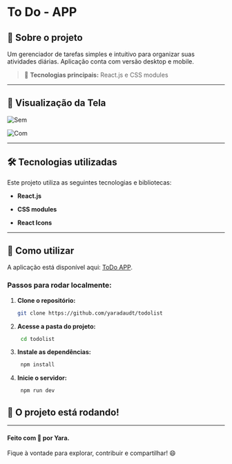 # To Do - APP

## 📖 Sobre o projeto

Um gerenciador de tarefas simples e intuitivo para organizar suas atividades diárias. Aplicação conta com versão desktop e mobile.

> 🚀 **Tecnologias principais:** React.js e CSS modules

---



## 📸 Visualização da Tela


![Sem](https://github.com/user-attachments/assets/1e91cee1-98da-41bc-9152-1056ff159363)


![Com](https://github.com/user-attachments/assets/a8c6d6da-1513-4d5f-9c8e-2d4865cec193)

---

## 🛠️ Tecnologias utilizadas

Este projeto utiliza as seguintes tecnologias e bibliotecas:

- **React.js**  

- **CSS modules**  

- **React Icons**  

---

## 🚀 Como utilizar

A aplicação está disponível aqui: [ToDo APP](https://todolist-ebon-two.vercel.app/). 

### Passos para rodar localmente:

1. **Clone o repositório:**
   ```bash
   git clone https://github.com/yaradaudt/todolist
   ```

2. **Acesse a pasta do projeto:**
   ```bash
    cd todolist
    ```

3. **Instale as dependências:**
   ```bash
    npm install
    ```

4. **Inicie o servidor:**
   ```bash
    npm run dev
    ```

## 🚀 O projeto está rodando! 

---

#### Feito com 💜 por Yara. 
Fique à vontade para explorar, contribuir e compartilhar! 😄